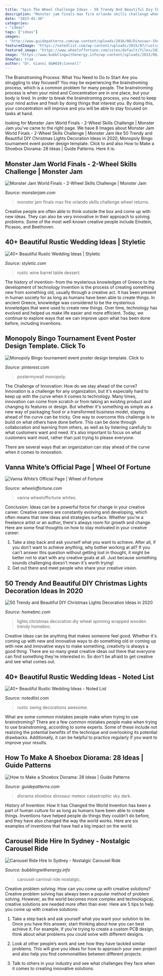 ```yaml
---
title: "Spin The Wheel Challenge Ideas - 50 Trendy And Beautiful Diy Christmas Lights Decoration Ideas In 2020"
description: "Monster jam finals max fire orlando skills challenge wheel returns"
date: "2023-01-30"
categories:
- "ideas"
tags: ["ideas"]
images:
- "http://www.guidepatterns.com/wp-content/uploads/2016/08/Dinosaur-Shoebox-Diorama.jpg"
featuredImage: "https://notedlist.com/wp-content/uploads/2015/07/rustic-wedding-ideas/10-rustic-wedding-ideas.jpg"
featured_image: "https://www.wheeloffortune.com/sites/default/files/2020-11/wk_8_vannas_dress_fri.jpg"
image: "https://www.bubblingwithenergy.info/wp-content/uploads/2015/06/Screen-Shot-2016-10-06-at-18.33.40-1024x684.png"
ShowToc: true
author: "Dr. Gianni O&#039;Connell"
---
```



The Brainstroming Process: What You Need to Do to Start
Are you struggling to stay focused? You may be experiencing the brainstroming process, which is a common problem for many people. The brainstroming process is when your mind and Concentration are in one place, but your body is tired. In order to break the brainstroming process, you need to keep your mind active and fresh by doing things that interest you. By doing this, your concentration will improve and you will be able to stay focused on tasks at hand.

	

		
looking for Monster Jam World Finals - 2-Wheel Skills Challenge | Monster Jam you've came to the right page. We have 8 Images about Monster Jam World Finals - 2-Wheel Skills Challenge | Monster Jam like 50 Trendy and Beautiful DIY Christmas Lights Decoration Ideas in 2020, Monopoly Bingo tournament event poster design template. Click to and also How to Make a Shoebox Diorama: 28 Ideas | Guide Patterns. Here it is:
		
    
## Monster Jam World Finals - 2-Wheel Skills Challenge | Monster Jam

<img loading=lazy src="https://cdn.monsterjam.com/styles/photo_gallery_teaser_responsive_mobile_/s3/2019-05/photo_may_10_7_58_44_pm.jpg?itok=PF4JaW3B" onerror="this.onerror=null;this.src='https://tse3.mm.bing.net/th?id=OIP.dYo1FUcBV6iuOPl0VIiYjgHaEK&amp;pid=15.1';" alt="Monster Jam World Finals - 2-Wheel Skills Challenge | Monster Jam">

_Source: monsterjam.com_

>monster jam finals max fire orlando skills challenge wheel returns. 

	

Creative people are often able to think outside the box and come up with new ideas. They can also be very innovative in their approach to solving problems. Some of the most well-known creative people include Einstein, Picasso, and Beethoven.

    
## 40+ Beautiful Rustic Wedding Ideas | Styletic

<img loading=lazy src="https://styletic.com/wp-content/uploads/2016/11/rustic-wedding-ideas/12-rustic-wedding-ideas.jpg" onerror="this.onerror=null;this.src='https://tse2.mm.bing.net/th?id=OIP.nfLVnwi_RR2IaW1abATdgQHaJ4&amp;pid=15.1';" alt="40+ Beautiful Rustic Wedding Ideas | Styletic">

_Source: styletic.com_

>rustic wine barrel table dessert. 

	

The history of invention- from the mysterious knowledges of Greece to the development of technology
Invention is the process of creating something new from something old, usually through a creative act. It has been present in human society for as long as humans have been able to create things. In ancient Greece, knowledge was considered to be the mysterious knowledges that were used to create new things. Over time, technology has evolved and helped us make life easier and more efficient. Today, we continue to explore ways that we can improve upon what has been done before, including inventions.

    
## Monopoly Bingo Tournament Event Poster Design Template. Click To

<img loading=lazy src="https://i.pinimg.com/736x/84/f1/f0/84f1f03d12afcc938eec2a2e498b2913--poster-templates-monopoly.jpg" onerror="this.onerror=null;this.src='https://tse2.mm.bing.net/th?id=OIP.z5oWpbHCSy7z-4mtGrv46AHaLH&amp;pid=15.1';" alt="Monopoly Bingo tournament event poster design template. Click to">

_Source: pinterest.com_

>postermywall monopoly. 

	

The Challenge of Innovation: How do we stay ahead of the curve?
Innovation is a challenge for any organization, but it's especially hard to keep up with the curve when it comes to technology. Many times, innovation can come from scratch or from taking an existing product and changing its features or design. But whether it's something as simple as a new way of packaging food or a transformed business model, staying ahead of the curve can be tricky.
One way to overcome this challenge is to build on what others have done before. This can be done through collaboration and learning from others, as well as by listening carefully to what customers want and need. It's also important to focus on what customers want most, rather than just trying to please everyone.

There are several ways that an organization can stay ahead of the curve when it comes to innovation.

    
## Vanna White’s Official Page | Wheel Of Fortune

<img loading=lazy src="https://www.wheeloffortune.com/sites/default/files/2020-11/wk_8_vannas_dress_fri.jpg" onerror="this.onerror=null;this.src='https://tse3.mm.bing.net/th?id=OIP.ilyoXtY77ingpXwQ1ORgzwHaLE&amp;pid=15.1';" alt="Vanna White’s Official Page | Wheel of Fortune">

_Source: wheeloffortune.com_

>vanna wheeloffortune whites. 

	

Conclusion: Ideas can be a powerful force for change in your creative career.
Creative careers are constantly evolving and developing, which often means that new ideas and strategies surface. Whether you're a freelance artist or an author, there's always room for growth and change. Here are some final thoughts on how to stay motivated in your creative career:
1) Take a step back and ask yourself what you want to achieve. After all, if you don't want to achieve anything, why bother working at all? If you can't answer this question without getting lost in thought, it might be better not to start with any creative goals at all. Just because something sounds challenging doesn't mean it's worth trying!
2) Get out there and meet people who share your creative vision.

    
## 50 Trendy And Beautiful DIY Christmas Lights Decoration Ideas In 2020

<img loading=lazy src="https://homebnc.com/homeimg/2016/10/45-diy-christmas-lights-decoration-ideas-homebnc.jpg" onerror="this.onerror=null;this.src='https://tse4.mm.bing.net/th?id=OIP.c19r041GtCPCcF-qcFtpQgHaLE&amp;pid=15.1';" alt="50 Trendy and Beautiful DIY Christmas Lights Decoration Ideas in 2020">

_Source: homebnc.com_

>lights christmas decoration diy wheel spinning wrapped wooden trendy homebnc. 

	

Creative ideas can be anything that makes someone feel good. Whether it's coming up with new and innovative ways to do something old or coming up with new and innovative ways to make something, creativity is always a good thing. There are so many great creative ideas out there that everyone can find something they're interested in. So don't be afraid to get creative and see what comes out.

    
## 40+ Beautiful Rustic Wedding Ideas - Noted List

<img loading=lazy src="https://notedlist.com/wp-content/uploads/2015/07/rustic-wedding-ideas/10-rustic-wedding-ideas.jpg" onerror="this.onerror=null;this.src='https://tse3.mm.bing.net/th?id=OIP.7tfZlIWFY5s83xEm9-92hQHaLH&amp;pid=15.1';" alt="40+ Beautiful Rustic Wedding Ideas - Noted List">

_Source: notedlist.com_

>rustic swing decorations awesome. 

	

What are some common mistakes people make when trying to use brainstroming?
There are a few common mistakes people make when trying to use brainstroming, according to some experts. Some of these include not realizing the potential benefits of the technique and overlooking its potential drawbacks. Additionally, it can be helpful to practice regularly if you want to improve your results.

    
## How To Make A Shoebox Diorama: 28 Ideas | Guide Patterns

<img loading=lazy src="http://www.guidepatterns.com/wp-content/uploads/2016/08/Dinosaur-Shoebox-Diorama.jpg" onerror="this.onerror=null;this.src='https://tse4.mm.bing.net/th?id=OIP.mXHBQTdHsqGcl6aBGDtYbAAAAA&amp;pid=15.1';" alt="How to Make a Shoebox Diorama: 28 Ideas | Guide Patterns">

_Source: guidepatterns.com_

>diorama shoebox dinosaur meteor catastrophic sky dark. 

	

History of Invention: How It has Changed the World
Invention has been a part of human culture for as long as humans have been able to create things. Inventions have helped people do things they couldn’t do before, and they have also changed the way the world works. Here are six examples of inventions that have had a big impact on the world.

    
## Carousel Ride Hire In Sydney - Nostalgic Carousel Ride

<img loading=lazy src="https://www.bubblingwithenergy.info/wp-content/uploads/2015/06/Screen-Shot-2016-10-06-at-18.33.40-1024x684.png" onerror="this.onerror=null;this.src='https://tse2.mm.bing.net/th?id=OIP.q1YuLpNBME-2TZBRZJ6SIAHaE8&amp;pid=15.1';" alt="Carousel Ride Hire In Sydney - Nostalgic Carousel Ride">

_Source: bubblingwithenergy.info_

>carousel carnival ride nostalgic. 

	

Creative problem solving: How can you come up with creative solutions?
Creative problem solving has always been a popular method of problem solving. However, as the world becomes more complex and technological, creative solutions are needed more often than ever. Here are 5 tips to help you come up with creative solutions:
1. Take a step back and ask yourself what you want your solution to be. Once you have this answer, start thinking about how you can best achieve it. For example, if you’re trying to create a custom PCB design, think about what problems you could solve with different designs.

2. Look at other people’s work and see how they have tackled similar problems. This will give you ideas for how to approach your own project and also help you find commonalities between different projects.

3. Talk to others in your industry and see what challenges they face when it comes to creating innovative solutions.

